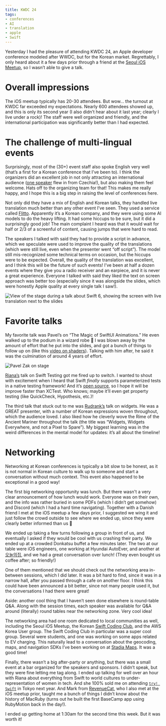 ```yaml
---
title: KWDC 24
tags:
- conferences
- AI
- translation
- apple
- Swift
---
```


Yesterday I had the pleasure of attending KWDC 24,
an Apple developer conference modeled after WWDC,
but for the Korean market.
Regrettably, I only heard about it a few days prior
through a friend at the [Seoul iOS Meetup](https://www.meetup.com/seoul-ios-meetup/),
so I wasn’t able to give a talk.

# Overall impressions

The iOS meetup typically has 20-30 attendees.
But wow... the turnout at KWDC far exceeded my expectations.
Nearly 600 attendees showed up,
and this is only its second year (I also didn’t hear about it last year;
clearly I live under a rock)!
The staff were well organized and friendly,
and the international participation was significantly better than I had expected.

# The challenge of multi-lingual events

Surprisingly, most of the (30+) event staff also spoke English very well (that’s a first for a Korean conference that I’ve been to).
I think the organizers did an excellent job in not only attracting an international audience
([one speaker](https://nerdyak.tech/) flew in from Czechia!),
but also making them feel welcome.
Hats off to the organizing team for that!
This makes me really happy, and I hope this is a big step in raising the level of conferences here.

Not only did they have a mix of English and Korean talks,
they handled live translation much better than any other event I’ve seen.
They used a service called [Flitto](flitto.com).
Apparently it’s a Korean company,
and they were using some AI models to do the heavy lifting.
It had some hiccups to be sure,
but it did a surprisingly good job!
The main complaint I heard was that it would wait for half or 2/3 of a screenful of content, causing jumps that were hard to read.

The speakers I talked with said they had to provide a script in advance,
which we speculate were used to improve the quality of the translations
(which were still live, even when the presenter went “off script”).
The model still mis-recognized some technical terms on occasion,
but the hiccups were to be expected.
Overall, the quality of the translation was excellent,
and I think this will be the future of such events!
I’ve been at half a dozen events where they give you a radio receiver
and an earpiece, and it is never a great experience.
Everyone I talked with said they liked the
text on screen approach was better too
(especially since it was alongside the slides,
which were honestly Apple quality at every single talk I saw!).

![View of the stage during a talk about Swift 6, showing the screen with live translation next to the slides](images/IMG_8818.jpeg)

# Favorite talks

My favorite talk was Pavel’s on “The Magic of SwiftUI Animations.”
He even walked up to the podium in a wizard robe 🧙
I was blown away by the amount of effort that he put into the slides,
and got a bunch of things to follow up on (like this [video on shaders](https://m.youtube.com/watch?v=f4s1h2YETNY)).
Talking with him after, he said it was the culmination of around 4 years of effort.

![Pavel Zak on stage](images/IMG_8820.jpeg)

[Riana’s](https://x.com/riana_soumi) talk on Swift Testing
got me fired up to switch.
I wanted to shout with excitement when I heard that Swift *finally*
supports parameterized tests in a native testing framework!
And it’s [open source](https://github.com/swiftlang/swift-testing),
so I hope it will be improve faster than XCTest.
Who knows; maybe it’ll even get property testing (like QuickCheck, Hypothesis, etc.)!

The third talk that stuck out to me was [Rudrank’s](https://www.rudrank.com/)
talk on widgets.
He was a GREAT presenter, with a number of Korean expressions woven throughout,
which the audience loved.
I also liked how he cleverly wove the Rime of the Ancient Mariner throughout
the talk (the title was “Widgets, Widgets Everywhere, and not a Pixel to Spare”).
My biggest learning was in the weird differences in the mental model for updates:
it’s all about the timeline!

# Networking

Networking at Korean conferences is typically a bit slow to be honest,
as it is not normal in Korean culture to walk up to someone
and start a conversation without much context.
This event also happened to be exceptional in a good way!

The first big networking opportunity was lunch.
But there wasn't a very clear announcement of how lunch would work.
Everyone was on their own, and the info was rather buried in some PDFs (which I didn’t get somehow)
and Discord (which I had a hard time navigating).
Together with a Danish friend I met at the iOS meetup a few days prior,
I suggested we wing it and just follow the crowd outside to see where we ended up,
since they were clearly better informed than us 🤣

We ended up taking a few turns following a group in front of us,
and eventually I asked if they would be cool with us crashing their party.
We ended up at a crowded Donkatsu buffet a few minutes later.
The two at our table were iOS engineers, one working at Hyundai AutoEver,
and another at [오늘의집](https://www.bucketplace.com/en/),
and we had a great conversation over lunch!
(They even bought us coffee after; so friendly!)

One of them mentioned that we should check out the networking area in-between sessions, which I did later.
It was a bit hard to find, since it was in a narrow hall,
after you passed through a cafe on another floor.
I think this could have been announced a bit better,
since not many people used it, but the conversations I had there were great!

Aside: another cool thing that I haven’t seen done elsewhere is round-table Q&A.
Along with the session times, each speaker was available for Q&A around (literally)
round tables near the networking zone.
Very cool idea!

The networking area had one room dedicated to local communities as well,
including the Seoul iOS Meetup,
the Korean [Swift Coding Club](https://github.com/Swift-Coding-Club),
and the AWS Korea User group.
The Swift Coding Club in particular was a super cool group.
Several were students,
and one was working on some apps related to EV charging.
This naturally lead to a conversation about the geocoding,
maps, and navigation SDKs I’ve been working on at [Stadia Maps](https://docs.stadiamaps.com/sdks/overview/).
It was a good time!

Finally, there wasn’t a big after-party or anything,
but there was a small event at a bar organized for the speakers and sponsors.
I didn’t speak, but they were fine letting me tag along.
I ended up talking for well over an hour with Riana about everything from Swift
to world cultures to under-representation of women in tech.
And she 100% sold me on attending [`try! Swift`](https://tryswift.jp/_en)
in Tokyo next year.
And Mark from [RevenueCat](https://www.revenuecat.com/),
who I also met at the iOS meetup prior,
taught me a bunch of things I didn’t know about the history of MacRuby
(turns out he built the first BaseCamp app using RubyMotion back in the day!).

I ended up getting home at 1:30am for the second time this week.
But it was worth it!
